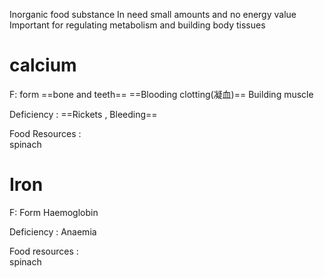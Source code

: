 Inorganic food substance 
In need small amounts and no energy value  
Important for regulating metabolism and building body tissues
# calcium
F:  form ==bone and teeth==
==Blooding clotting(凝血)==
Building muscle

Deficiency : ==Rickets , Bleeding==

Food Resources :    
spinach
# Iron
F: Form Haemoglobin 

Deficiency : Anaemia


Food resources :   
spinach
